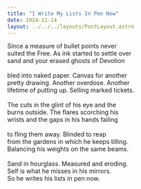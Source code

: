 ```yaml
---
title: "I Write My Lists In Pen Now"
date: 2024-11-14
layout: ../../../layouts/PostLayout.astro
---
```


Since a measure of bullet points never  
suited the Free. As ink started to settle over  
sand and your erased ghosts of Devotion  
<br>
bled into naked paper. Canvas for another  
pretty drawing. Another overdose. Another  
lifetime of putting up. Selling marked tickets.
<br>  
The cuts in the glint of his eye and the  
burns outside. The flares scorching his  
wrists and the gaps in his hands failing  
<br>
to fling them away. Blinded to reap  
from the gardens in which he keeps tilling.  
Balancing his weights on the same beams.
<br>  
Sand in hourglass. Measured and eroding.  
Self is what he misses in his mirrors.  
So he writes his lists in pen now.
